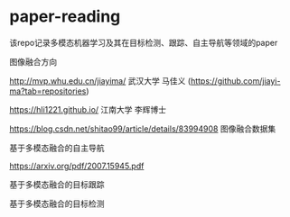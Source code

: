 # paper-reading

该repo记录多模态机器学习及其在目标检测、跟踪、自主导航等领域的paper

图像融合方向

http://mvp.whu.edu.cn/jiayima/ 武汉大学 马佳义
(https://github.com/jiayi-ma?tab=repositories)

https://hli1221.github.io/ 江南大学  李辉博士

https://blog.csdn.net/shitao99/article/details/83994908 图像融合数据集

基于多模态融合的自主导航

https://arxiv.org/pdf/2007.15945.pdf


基于多模态融合的目标跟踪


基于多模态融合的目标检测




